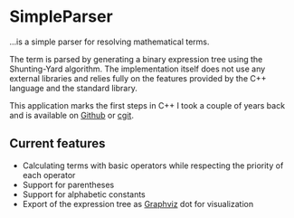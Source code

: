 # SimpleParser

…is a simple parser for resolving mathematical terms.

The term is parsed by generating a binary expression tree using the Shunting-Yard algorithm. The implementation itself does not use any external libraries and relies fully on the features provided by the C++ language and the standard library.

This application marks the first steps in C++ I took a couple of years back and is available on [Github] or [cgit].

## Current features

* Calculating terms with basic operators while respecting the priority of each operator
* Support for parentheses
* Support for alphabetic constants
* Export of the expression tree as [Graphviz] dot for visualization

[Graphviz]: http://www.graphviz.org/
[Github]: https://github.com/KnairdA/SimpleParser
[cgit]: http://code.kummerlaender.eu/SimpleParser/
